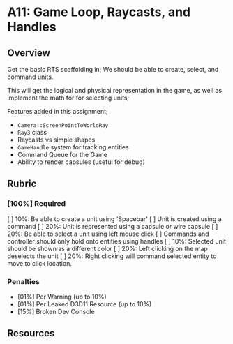 A11: Game Loop, Raycasts, and Handles
======

## Overview
Get the basic RTS scaffolding in;  We should be able to create, select, and command units. 

This will get the logical and physical representation in the game, as well as implement the math for for selecting units; 

Features added in this assignment; 
- `Camera::ScreenPointToWorldRay`
- `Ray3` class
- Raycasts vs simple shapes
- `GameHandle` system for tracking entities
- Command Queue for the Game
- Ability to render capsules (useful for debug)


## Rubric

### [100%] Required
[ ] 10%: Be able to create a unit using 'Spacebar'
    [ ] Unit is created using a command
[ ] 20%: Unit is represented using a capsule or wire capsule
[ ] 20%: Be able to select a unit using left mouse click
    [ ] Commands and controller should only hold onto entities using handles
[ ] 10%: Selected unit should be shown as a different color
[ ] 20%: Left clicking on the map deselects the unit
[ ] 20%: Right clicking will command selected entity to move to click location.

### Penalties
- [01%] Per Warning (up to 10%)
- [01%] Per Leaked D3D11 Resource (up to 10%)
- [15%] Broken Dev Console

## Resources

